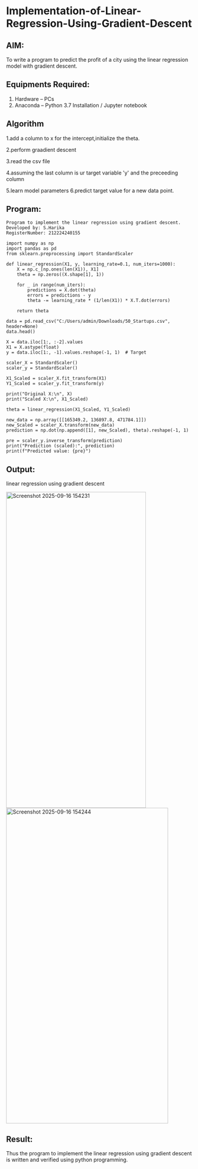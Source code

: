 # Implementation-of-Linear-Regression-Using-Gradient-Descent

## AIM:
To write a program to predict the profit of a city using the linear regression model with gradient descent.

## Equipments Required:
1. Hardware – PCs
2. Anaconda – Python 3.7 Installation / Jupyter notebook

## Algorithm

1.add a column to x for the intercept,initialize the theta.

2.perform graadient descent

3.read the csv file

4.assuming the last column is ur target variable 'y' and the preceeding column

5.learn model parameters 6.predict target value for a new data point.

## Program:
```
Program to implement the linear regression using gradient descent.
Developed by: S.Harika
RegisterNumber: 212224240155
```

```
import numpy as np
import pandas as pd
from sklearn.preprocessing import StandardScaler

def linear_regression(X1, y, learning_rate=0.1, num_iters=1000):
    X = np.c_[np.ones(len(X1)), X1]  
    theta = np.zeros((X.shape[1], 1))  
    
    for _ in range(num_iters):
        predictions = X.dot(theta)  
        errors = predictions - y   
        theta -= learning_rate * (1/len(X1)) * X.T.dot(errors)  
    
    return theta

data = pd.read_csv("C:/Users/admin/Downloads/50_Startups.csv", header=None)
data.head()

X = data.iloc[1:, :-2].values  
X1 = X.astype(float)
y = data.iloc[1:, -1].values.reshape(-1, 1)  # Target

scaler_X = StandardScaler()
scaler_y = StandardScaler()

X1_Scaled = scaler_X.fit_transform(X1)
Y1_Scaled = scaler_y.fit_transform(y)

print("Original X:\n", X)
print("Scaled X:\n", X1_Scaled)

theta = linear_regression(X1_Scaled, Y1_Scaled)

new_data = np.array([[165349.2, 136897.8, 471784.1]])  
new_Scaled = scaler_X.transform(new_data)  
prediction = np.dot(np.append([1], new_Scaled), theta).reshape(-1, 1)

pre = scaler_y.inverse_transform(prediction)
print("Prediction (scaled):", prediction)
print(f"Predicted value: {pre}")
```

## Output:

linear regression using gradient descent


<img width="378" height="852" alt="Screenshot 2025-09-16 154231" src="https://github.com/user-attachments/assets/ab97feb4-0ffb-4439-a943-b957bdf7e838" />


<img width="438" height="851" alt="Screenshot 2025-09-16 154244" src="https://github.com/user-attachments/assets/f618ccee-3cb2-4c7b-8f3d-b434fe39722a" />


## Result:
Thus the program to implement the linear regression using gradient descent is written and verified using python programming.
